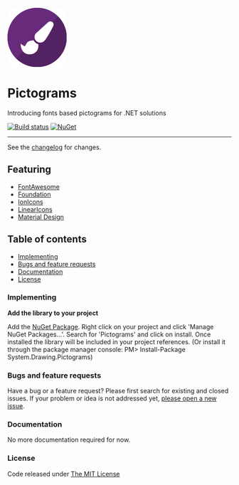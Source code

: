 ![logo](src/.editoricon.png)

# Pictograms

Introducing fonts based pictograms for .NET solutions

[![Build status](https://ci.appveyor.com/api/projects/status/kt6j6amgiphh8f04?svg=true)](https://ci.appveyor.com/project/ennerperez/pictograms)
[![NuGet](http://img.shields.io/nuget/v/System.Drawing.Pictograms.svg)](https://www.nuget.org/packages/System.Drawing.Pictograms/)

---------------------------------------

See the [changelog](CHANGELOG.md) for changes.

## Featuring
- [FontAwesome](http://fortawesome.github.io/Font-Awesome/)
- [Foundation](http://foundation.zurb.com/)
- [IonIcons](http://ionicons.com/)
- [LinearIcons](https://linearicons.com/free)
- [Material Design](http://www.google.com/design/spec/style/icons.html#icons-system-icons)

## Table of contents

* [Implementing](#implementing)
* [Bugs and feature requests](#bugs-and-feature-requests)
* [Documentation](#documentation)
* [License](#license)

### Implementing

**Add the library to your project**

Add the [NuGet Package](https://www.nuget.org/packages/System.Drawing.Pictograms/). Right click on your project and click 'Manage NuGet Packages...'. Search for 'Pictograms' and click on install. Once installed the library will be included in your project references. (Or install it through the package manager console: PM> Install-Package System.Drawing.Pictograms)

### Bugs and feature requests

Have a bug or a feature request? Please first search for existing and closed issues. If your problem or idea is not addressed yet, [please open a new issue](https://github.com/ennerperez/System.Drawing.Pictograms/issues/new).

### Documentation

No more documentation required for now.

### License

Code released under [The MIT License](LICENSE)